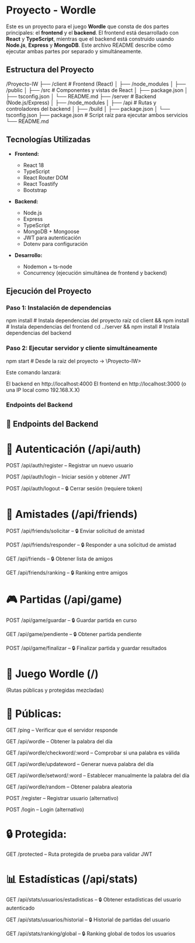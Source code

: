 # Proyecto - Wordle

Este es un proyecto para el juego **Wordle** que consta de dos partes principales: el **frontend** y el **backend**. El frontend está desarrollado con **React** y **TypeScript**, mientras que el backend está construido usando **Node.js**, **Express** y **MongoDB**. Este archivo README describe cómo ejecutar ambas partes por separado y simultáneamente.

## Estructura del Proyecto

/Proyecto-IW
├── /client # Frontend (React)
│ ├── /node_modules
│ ├── /public
│ ├── /src # Componentes y vistas de React
│ ├── package.json
│ ├── tsconfig.json
│ └── README.md
├── /server # Backend (Node.js/Express)
│ ├── /node_modules
│ ├── /api # Rutas y controladores del backend
│ ├── /build
│ ├── package.json
│ └── tsconfig.json
├── package.json # Script raíz para ejecutar ambos servicios
└── README.md

## Tecnologías Utilizadas

- **Frontend:**
  - React 18
  - TypeScript
  - React Router DOM
  - React Toastify
  - Bootstrap

- **Backend:**
  - Node.js
  - Express
  - TypeScript
  - MongoDB + Mongoose
  - JWT para autenticación
  - Dotenv para configuración

- **Desarrollo:**
  - Nodemon + ts-node
  - Concurrency (ejecución simultánea de frontend y backend)


## Ejecución del Proyecto

### Paso 1: Instalación de dependencias

npm install           # Instala dependencias del proyecto raíz
cd client && npm install   # Instala dependencias del frontend
cd ../server && npm install  # Instala dependencias del backend

### Paso 2: Ejecutar servidor y cliente simultáneamente

npm start # Desde la raiz del proyecto -> \Proyecto-IW>

Este comando lanzará:

El backend en http://localhost:4000
El frontend en http://localhost:3000 (o una IP local como 192.168.X.X)


### Endpoints del Backend

## 📡 Endpoints del Backend
# 🔐 Autenticación (/api/auth)
POST /api/auth/register – Registrar un nuevo usuario

POST /api/auth/login – Iniciar sesión y obtener JWT

POST /api/auth/logout – 🔒 Cerrar sesión (requiere token)

# 👥 Amistades (/api/friends)
POST /api/friends/solicitar – 🔒 Enviar solicitud de amistad

POST /api/friends/responder – 🔒 Responder a una solicitud de amistad

GET /api/friends – 🔒 Obtener lista de amigos

GET /api/friends/ranking – 🔒 Ranking entre amigos

# 🎮 Partidas (/api/game)
POST /api/game/guardar – 🔒 Guardar partida en curso

GET /api/game/pendiente – 🔒 Obtener partida pendiente

POST /api/game/finalizar – 🔒 Finalizar partida y guardar resultados

# 🧠 Juego Wordle (/)
(Rutas públicas y protegidas mezcladas)

# 📢 Públicas:
GET /ping – Verificar que el servidor responde

GET /api/wordle – Obtener la palabra del día

GET /api/wordle/checkword/:word – Comprobar si una palabra es válida

GET /api/wordle/updateword – Generar nueva palabra del día

GET /api/wordle/setword/:word – Establecer manualmente la palabra del día

GET /api/wordle/random – Obtener palabra aleatoria

POST /register – Registrar usuario (alternativo)

POST /login – Login (alternativo)

# 🔒 Protegida:
GET /protected – Ruta protegida de prueba para validar JWT

# 📊 Estadísticas (/api/stats)
GET /api/stats/usuarios/estadisticas – 🔒 Obtener estadísticas del usuario autenticado

GET /api/stats/usuarios/historial – 🔒 Historial de partidas del usuario

GET /api/stats/ranking/global – 🔒 Ranking global de todos los usuarios